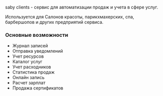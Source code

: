 saby clients - сервис для автоматизации продаж и учета в сфере услуг.

Используется для Салонов красоты, парикхмахерских, спа, барбершопов и других предприятий сервиса.

### Основные возможности
- Журнал записей
- Отправка уведомлений
- Учет ресурсов
- Каталог услуг
- Учет расходников
- Статистика продаж
- Онлайн запись
- Расчет зарплат
- Продажа сертификатов

